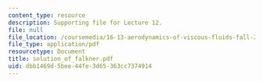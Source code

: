 ```yaml
---
content_type: resource
description: Supporting file for Lecture 12.
file: null
file_location: /coursemedia/16-13-aerodynamics-of-viscous-fluids-fall-2003/dbb1469d5bee44fe3d65363cc7374914_solution_of_falkner.pdf
file_type: application/pdf
resourcetype: Document
title: solution_of_falkner.pdf
uid: dbb1469d-5bee-44fe-3d65-363cc7374914
---
```

